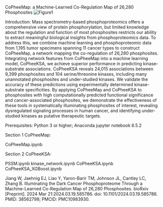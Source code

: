 CoPheeMap: a Machine-Learned Co-Regulation Map of 26,280 Phosphosites
![Figure1](https://github.com/bzhanglab/CoPheeMap/assets/48265327/0e7186b7-b6d9-4197-a336-740065270930)

Introduction: Mass spectrometry-based phosphoproteomics offers a comprehensive view of protein phosphorylation, but limited knowledge about the regulation and function of most phosphosites restricts our ability to extract meaningful biological insights from phosphoproteomics data. To address this, we combine machine learning and phosphoproteomic data from 1,195 tumor specimens spanning 11 cancer types to construct CoPheeMap, a network mapping the co-regulation of 26,280 phosphosites. Integrating network features from CoPheeMap into a machine learning model, CoPheeKSA, we achieve superior performance in predicting kinase-substrate associations. CoPheeKSA reveals 24,015 associations between 9,399 phosphosites and 104 serine/threonine kinases, including many unannotated phosphosites and under-studied kinases. We validate the accuracy of these predictions using experimentally determined kinase-substrate specificities. By applying CoPheeMap and CoPheeKSA to phosphosites with high computationally predicted functional significance and cancer-associated phosphosites, we demonstrate the effectiveness of these tools in systematically illuminating phosphosites of interest, revealing dysregulated signaling processes in human cancer, and identifying under-studied kinases as putative therapeutic targets.

Prerequisites: Python 3 or higher; Anaconda jupyter notebook 6.5.2

Section 1 CoPheeMap: 

CoPheeMap.ipynb

Section 2 CoPheeKSA: 

PSSM.ipynb
kinase_network.ipynb
CoPheeKSA.ipynb
CoPheeKSA_XGBoost.ipynb

Jiang W, Jaehnig EJ, Liao Y, Yaron-Barir TM, Johnson JL, Cantley LC, Zhang B. Illuminating the Dark Cancer Phosphoproteome Through a Machine-Learned Co-Regulation Map of 26,280 Phosphosites. bioRxiv [Preprint]. 2024 Mar 21:2024.03.19.585786. doi: 10.1101/2024.03.19.585786. PMID: 38562798; PMCID: PMC10983930.
